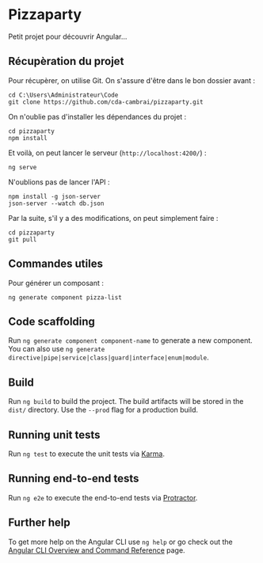 # Pizzaparty

Petit projet pour découvrir Angular...

## Récupèration du projet

Pour récupèrer, on utilise Git. On s'assure d'être dans le bon dossier avant :

```
cd C:\Users\Administrateur\Code
git clone https://github.com/cda-cambrai/pizzaparty.git
```

On n'oublie pas d'installer les dépendances du projet :

```
cd pizzaparty
npm install
```

Et voilà, on peut lancer le serveur (`http://localhost:4200/`) :

```
ng serve
```

N'oublions pas de lancer l'API :

```
npm install -g json-server
json-server --watch db.json
```

Par la suite, s'il y a des modifications, on peut simplement faire :

```
cd pizzaparty
git pull
```

## Commandes utiles

Pour générer un composant :

```
ng generate component pizza-list
```

## Code scaffolding

Run `ng generate component component-name` to generate a new component. You can also use `ng generate directive|pipe|service|class|guard|interface|enum|module`.

## Build

Run `ng build` to build the project. The build artifacts will be stored in the `dist/` directory. Use the `--prod` flag for a production build.

## Running unit tests

Run `ng test` to execute the unit tests via [Karma](https://karma-runner.github.io).

## Running end-to-end tests

Run `ng e2e` to execute the end-to-end tests via [Protractor](http://www.protractortest.org/).

## Further help

To get more help on the Angular CLI use `ng help` or go check out the [Angular CLI Overview and Command Reference](https://angular.io/cli) page.
